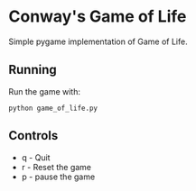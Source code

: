 # Conway's Game of Life

Simple pygame implementation of Game of Life.

## Running 

Run the game with: 
```
python game_of_life.py
```

## Controls

* q - Quit
* r - Reset the game
* p - pause the game
